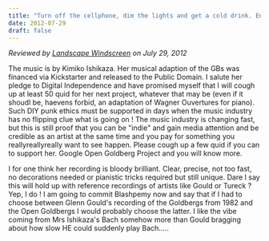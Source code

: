 ```yaml
---
title: "Turn off the cellphone, dim the lights and get a cold drink. Enough chitchat, time for some Bach!"
date: 2012-07-29
draft: false
---
```

*Reviewed by [Landscape Windscreen](https://www.youtube.com/user/LandscapeWindscreen) on July 29, 2012*

The music is by Kimiko Ishikaza. Her musical adaption of the GBs was financed via Kickstarter and released to the Public Domain. I salute her pledge to Digital Independence and have promised myself that I will cough up at least 50 quid for her next project, whatever that may be (even if it shoudl be, haevens forbid, an adaptation of Wagner Ouvertures for piano). Such DIY punk ethics must be supported in days when the music industry has no flipping clue what is going on ! The music industry is changing fast, but this is still proof that you can be "indie" and gain media attention and be credible as an artist at the same time and you pay for something you reallyreallyreally want to see happen. Please cough up a few quid if you can to support her. Google Open Goldberg Project and you will know more.

I for one think her recording is bloody brilliant. Clear, precise, not too fast, no decorations needed or pianistic tricks required but still unique. Dare I say this will hold up with reference recordings of artists like Gould or Tureck ? Yep, I do ! I am going to commit Blashpemy now and say that if I had to choose between Glenn Gould's recording of the Goldbergs from 1982 and the Open Goldbergs I would probably choose the latter. I like the vibe coming from Mrs Ishikaza's Bach somehow more than Gould bragging about how slow HE could suddenly play Bach.....